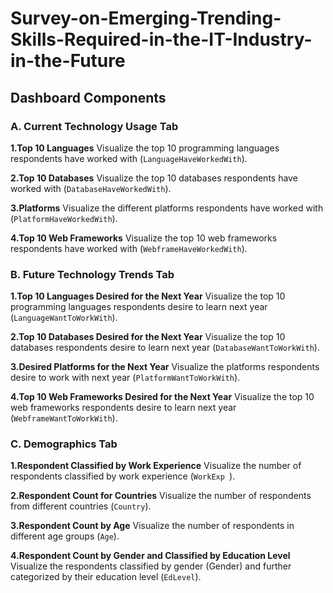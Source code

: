 # Survey-on-Emerging-Trending-Skills-Required-in-the-IT-Industry-in-the-Future

## Dashboard Components
### A. Current Technology Usage Tab
**1.Top 10 Languages**
Visualize the top 10 programming languages respondents have worked with (`LanguageHaveWorkedWith`).

**2.Top 10 Databases**
Visualize the top 10 databases respondents have worked with (`DatabaseHaveWorkedWith`).

**3.Platforms**
Visualize the different platforms respondents have worked with (`PlatformHaveWorkedWith`).

**4.Top 10 Web Frameworks**
Visualize the top 10 web frameworks respondents have worked with (`WebframeHaveWorkedWith`).

### B. Future Technology Trends Tab
**1.Top 10 Languages Desired for the Next Year**
Visualize the top 10 programming languages respondents desire to learn next year (`LanguageWantToWorkWith`).

**2.Top 10 Databases Desired for the Next Year**
Visualize the top 10 databases respondents desire to learn next year (`DatabaseWantToWorkWith`).

**3.Desired Platforms for the Next Year**
Visualize the platforms respondents desire to work with next year (`PlatformWantToWorkWith`).

**4.Top 10 Web Frameworks Desired for the Next Year**
Visualize the top 10 web frameworks respondents desire to learn next year (`WebframeWantToWorkWith`).

### C. Demographics Tab
**1.Respondent Classified by  Work Experience**
Visualize the number of respondents classified by work experience (` WorkExp  `).

**2.Respondent Count for Countries**
Visualize the number of respondents from different countries (`Country`).

**3.Respondent Count by Age**
Visualize the number of respondents in different age groups (`Age`).

**4.Respondent Count by Gender and Classified by Education Level**
Visualize the respondents classified by gender (Gender) and further categorized by their education level (`EdLevel`).
